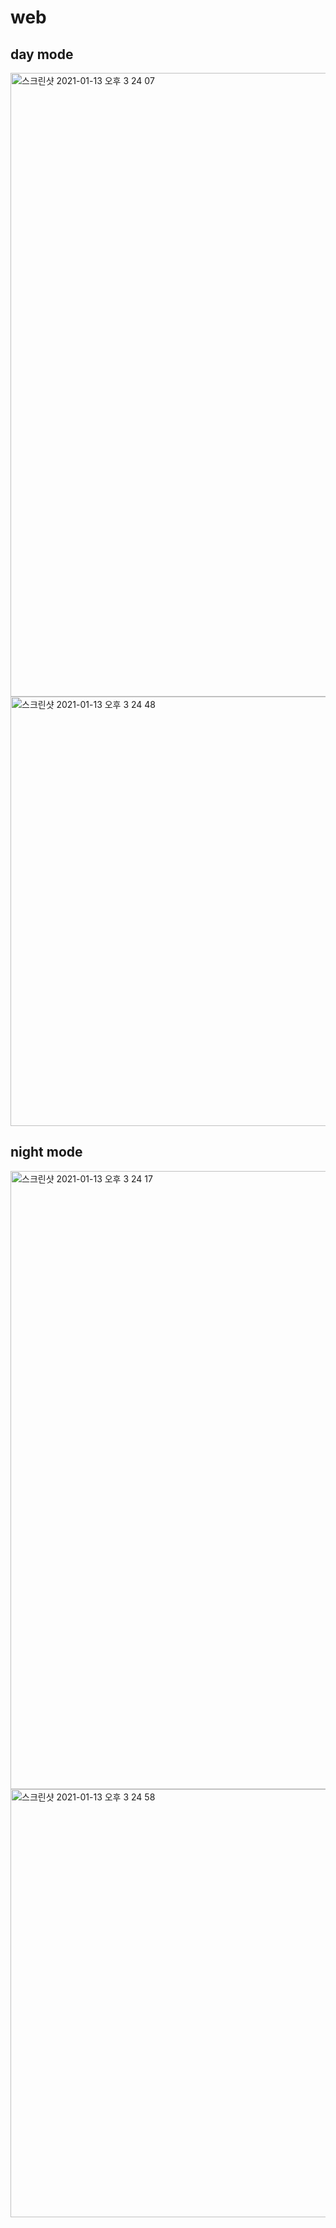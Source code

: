 # web

## day mode
<img width="998" alt="스크린샷 2021-01-13 오후 3 24 07" src="https://user-images.githubusercontent.com/75962307/104451801-64af1680-55e5-11eb-9aa4-e0167967ead6.png">
<img width="687" alt="스크린샷 2021-01-13 오후 3 24 48" src="https://user-images.githubusercontent.com/75962307/104452046-c40d2680-55e5-11eb-8a56-60a7bee77b99.png">

## night mode
<img width="989" alt="스크린샷 2021-01-13 오후 3 24 17" src="https://user-images.githubusercontent.com/75962307/104451896-8b6d4d00-55e5-11eb-824e-278d5564b932.png">
<img width="685" alt="스크린샷 2021-01-13 오후 3 24 58" src="https://user-images.githubusercontent.com/75962307/104452078-d6876000-55e5-11eb-9318-e56c835e271f.png">


